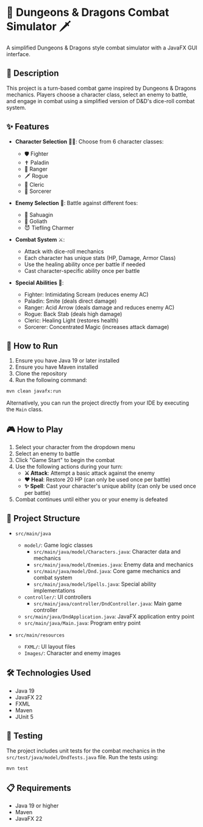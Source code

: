 # 🐉 Dungeons & Dragons Combat Simulator 🗡️

A simplified Dungeons & Dragons style combat simulator with a JavaFX GUI interface.

## 📜 Description

This project is a turn-based combat game inspired by Dungeons & Dragons mechanics. Players choose a character class, select an enemy to battle, and engage in combat using a simplified version of D&D's dice-roll combat system.

## ✨ Features

- **Character Selection** 🧙‍♂️: Choose from 6 character classes:
  - 🛡️ Fighter
  - ✝️ Paladin
  - 🏹 Ranger
  - 🗡️ Rogue
  - 📿 Cleric
  - 🔮 Sorcerer

- **Enemy Selection** 👾: Battle against different foes:
  - 🐙 Sahuagin
  - 💪 Goliath
  - 😈 Tiefling Charmer

- **Combat System** ⚔️:
  - Attack with dice-roll mechanics
  - Each character has unique stats (HP, Damage, Armor Class)
  - Use the healing ability once per battle if needed
  - Cast character-specific ability once per battle

- **Special Abilities** 💫:
  - Fighter: Intimidating Scream (reduces enemy AC)
  - Paladin: Smite (deals direct damage)
  - Ranger: Acid Arrow (deals damage and reduces enemy AC)
  - Rogue: Back Stab (deals high damage)
  - Cleric: Healing Light (restores health)
  - Sorcerer: Concentrated Magic (increases attack damage)

## 🚀 How to Run

1. Ensure you have Java 19 or later installed
2. Ensure you have Maven installed
3. Clone the repository
4. Run the following command:

```bash
mvn clean javafx:run
```

Alternatively, you can run the project directly from your IDE by executing the `Main` class.

## 🎮 How to Play

1. Select your character from the dropdown menu
2. Select an enemy to battle
3. Click "Game Start" to begin the combat
4. Use the following actions during your turn:
   - **⚔️ Attack**: Attempt a basic attack against the enemy
   - **❤️ Heal**: Restore 20 HP (can only be used once per battle)
   - **✨ Spell**: Cast your character's unique ability (can only be used once per battle)
5. Combat continues until either you or your enemy is defeated

## 📁 Project Structure

- `src/main/java`
  - `model/`: Game logic classes
    - `src/main/java/model/Characters.java`: Character data and mechanics
    - `src/main/java/model/Enemies.java`: Enemy data and mechanics
    - `src/main/java/model/Dnd.java`: Core game mechanics and combat system
    - `src/main/java/model/Spells.java`: Special ability implementations
  - `controller/`: UI controllers
    - `src/main/java/controller/DndController.java`: Main game controller
  - `src/main/java/DndApplication.java`: JavaFX application entry point
  - `src/main/java/Main.java`: Program entry point

- `src/main/resources`
  - `FXML/`: UI layout files
  - `Images/`: Character and enemy images

## 🛠️ Technologies Used

- Java 19
- JavaFX 22
- FXML
- Maven
- JUnit 5

## 🧪 Testing

The project includes unit tests for the combat mechanics in the `src/test/java/model/DndTests.java` file. Run the tests using:

```bash
mvn test
```

## 📋 Requirements

- Java 19 or higher
- Maven
- JavaFX 22